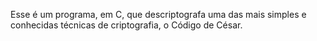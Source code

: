 Esse é um programa, em C, que descriptografa uma das mais simples e conhecidas técnicas de criptografia, o Código de César.
